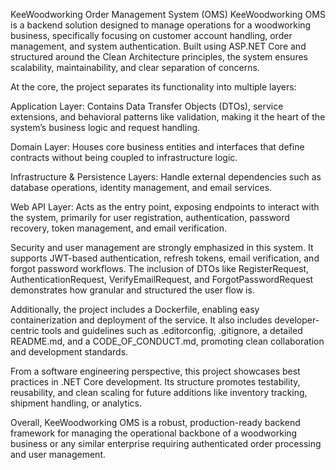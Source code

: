 
KeeWoodworking Order Management System (OMS)
KeeWoodworking OMS is a backend solution designed to manage operations for a woodworking business, specifically focusing on customer account handling, order management, and system authentication. Built using ASP.NET Core and structured around the Clean Architecture principles, the system ensures scalability, maintainability, and clear separation of concerns.

At the core, the project separates its functionality into multiple layers:

Application Layer: Contains Data Transfer Objects (DTOs), service extensions, and behavioral patterns like validation, making it the heart of the system’s business logic and request handling.

Domain Layer: Houses core business entities and interfaces that define contracts without being coupled to infrastructure logic.

Infrastructure & Persistence Layers: Handle external dependencies such as database operations, identity management, and email services.

Web API Layer: Acts as the entry point, exposing endpoints to interact with the system, primarily for user registration, authentication, password recovery, token management, and email verification.

Security and user management are strongly emphasized in this system. It supports JWT-based authentication, refresh tokens, email verification, and forgot password workflows. The inclusion of DTOs like RegisterRequest, AuthenticationRequest, VerifyEmailRequest, and ForgotPasswordRequest demonstrates how granular and structured the user flow is.

Additionally, the project includes a Dockerfile, enabling easy containerization and deployment of the service. It also includes developer-centric tools and guidelines such as .editorconfig, .gitignore, a detailed README.md, and a CODE_OF_CONDUCT.md, promoting clean collaboration and development standards.

From a software engineering perspective, this project showcases best practices in .NET Core development. Its structure promotes testability, reusability, and clean scaling for future additions like inventory tracking, shipment handling, or analytics.

Overall, KeeWoodworking OMS is a robust, production-ready backend framework for managing the operational backbone of a woodworking business or any similar enterprise requiring authenticated order processing and user management.
